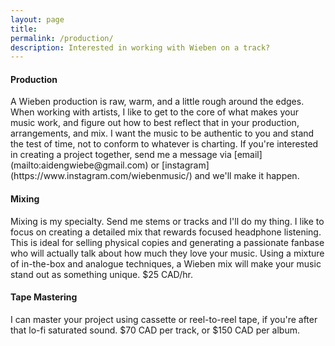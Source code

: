 ```yaml
---
layout: page
title: 
permalink: /production/
description: Interested in working with Wieben on a track?
---
```

<h4>Production</h4>
A Wieben production is raw, warm, and a little rough around the edges.  When working with artists, I like to get to the core of what makes your music work, and figure out how to best reflect that in your production, arrangements, and mix.  I want the music to be authentic to you and stand the test of time, not to conform to whatever is charting.  If you're interested in creating a project together, send me a message via [email](mailto:aidengwiebe@gmail.com) or [instagram](https://www.instagram.com/wiebenmusic/) and we'll make it happen.  

<h4>Mixing</h4>
Mixing is my specialty.  Send me stems or tracks and I'll do my thing.  I like to focus on creating a detailed mix that rewards focused headphone listening.  This is ideal for selling physical copies and generating a passionate fanbase who will actually talk about how much they love your music.  Using a mixture of in-the-box and analogue techniques, a Wieben mix will make your music stand out as something unique.   $25 CAD/hr. 

<h4>Tape Mastering</h4>
I can master your project using cassette or reel-to-reel tape, if you're after that lo-fi saturated sound.  $70 CAD per track, or $150 CAD per album.<br>